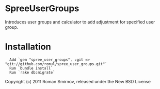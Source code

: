 SpreeUserGroups
===============

Introduces user groups and calculator to add adjustment for specified user group.


Installation
============

      Add `gem "spree_user_groups", :git => "git://github.com/romul/spree_user_groups.git"`
      Run `bundle install`
      Run `rake db:migrate`



Copyright (c) 2011 Roman Smirnov, released under the New BSD License
